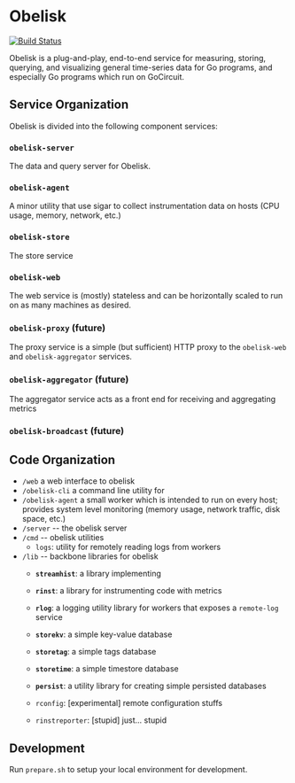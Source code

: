 # Obelisk

[![Build Status](https://travis-ci.org/wkm/obelisk.svg?branch=master)](https://travis-ci.org/wkm/obelisk)

Obelisk is a plug-and-play, end-to-end service for measuring, storing,
querying, and visualizing general time-series data for Go programs,
and especially Go programs which run on GoCircuit.

## Service Organization
Obelisk is divided into the following component services:

### `obelisk-server`
The data and query server for Obelisk.

### `obelisk-agent`
A minor utility that use sigar to collect instrumentation data on hosts (CPU usage, memory, network, etc.)

### `obelisk-store`
The store service 

### `obelisk-web`
The web service is (mostly) stateless and can be horizontally scaled to run on as many machines as desired.

### `obelisk-proxy` (future)
The proxy service is a simple (but sufficient) HTTP proxy to the `obelisk-web` and `obelisk-aggregator` services.

### `obelisk-aggregator` (future)
The aggregator service acts as a front end for receiving and aggregating metrics

### `obelisk-broadcast` (future)





## Code Organization
* `/web` a web interface to obelisk
* `/obelisk-cli` a command line utility for 
* `/obelisk-agent` a small worker which is intended to run on every host; provides system level monitoring (memory usage, network traffic, disk space, etc.)
* `/server` -- the obelisk server
* `/cmd` -- obelisk utilities
    * `logs`: utility for remotely reading logs from workers
* `/lib` -- backbone libraries for obelisk
    * **`streamhist`**: a library implementing 
    * **`rinst`**: a library for instrumenting code with metrics
    * **`rlog`**: a logging utility library for workers that exposes a `remote-log` service

    * **`storekv`**: a simple key-value database
    * **`storetag`**: a simple tags database
    * **`storetime`**: a simple timestore database
    * **`persist`**: a utility library for creating simple persisted databases

    * `rconfig`: [experimental] remote configuration stuffs
    * `rinstreporter`: [stupid] just... stupid

## Development
Run `prepare.sh` to setup your local environment for development.
